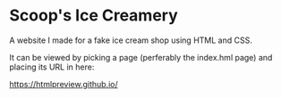 # Scoop's Ice Creamery
A website I made for a fake ice cream shop using HTML and CSS.

It can be viewed by picking a page (perferably the index.hml page) and placing its URL in here:

https://htmlpreview.github.io/
